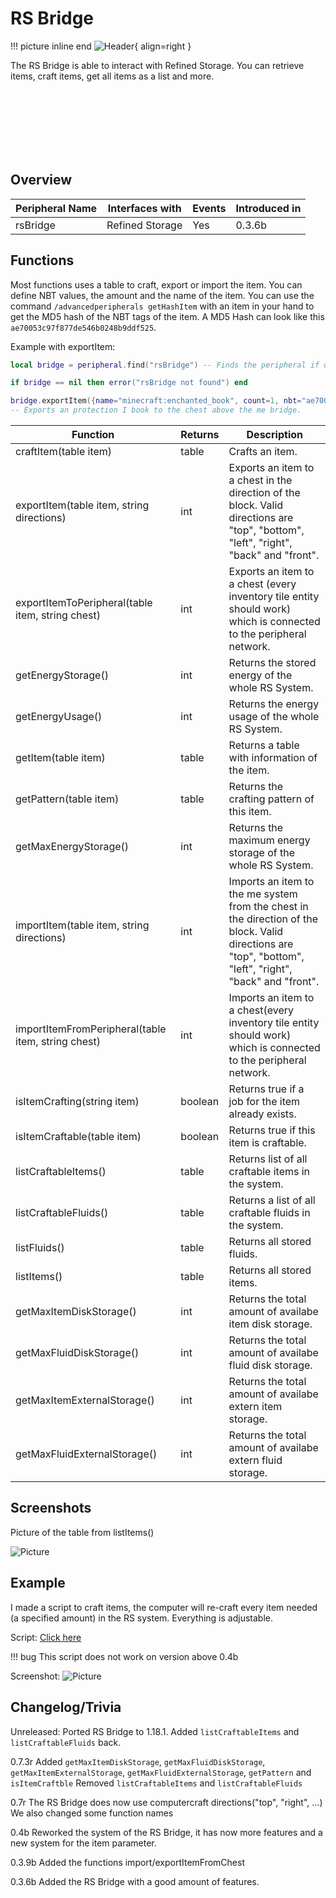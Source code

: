 # RS Bridge

!!! picture inline end
    ![Header](https://intelligence-modding.de/wp-content/uploads/2021/04/RS-Bridge.png){ align=right }

The RS Bridge is able to interact with Refined Storage.
You can retrieve items, craft items, get all items as a list and more.

<br><br><br><br><br><br>

## Overview

| Peripheral Name | Interfaces with | Events | Introduced in |
| --------------- | --------------- | ------ | ------------- |
| rsBridge        | Refined Storage | Yes    | 0.3.6b        |

## Functions

Most functions uses a table to craft, export or import the item. You can define NBT values, the amount and the name of the item.
You can use the command `/advancedperipherals getHashItem` with an item in your hand to get the MD5 hash of the NBT tags of the item. A MD5 Hash can look like this `ae70053c97f877de546b0248b9ddf525`.

Example with exportItem:

```lua
local bridge = peripheral.find("rsBridge") -- Finds the peripheral if one is connected

if bridge == nil then error("rsBridge not found") end

bridge.exportItem({name="minecraft:enchanted_book", count=1, nbt="ae70053c97f877de546b0248b9ddf525"}, "UP")
-- Exports an protection I book to the chest above the me bridge.
```

| Function                                      | Returns | Description                                                                                                                                            |
| --------------------------------------------- | ------- | ------------------------------------------------------------------------------------------ |
| craftItem(table item)                         | table   | Crafts an item. |
| exportItem(table item, string directions)     | int     | Exports an item to a chest in the direction of the block. Valid directions are "top", "bottom", "left", "right", "back" and "front". |
| exportItemToPeripheral(table item, string chest)   | int     | Exports an item to a chest (every inventory tile entity should work) which is connected to the peripheral network. |
| getEnergyStorage()                            | int     | Returns the stored energy of the whole RS System. |
| getEnergyUsage()                              | int     | Returns the energy usage of the whole RS System. |
| getItem(table item)                           | table   | Returns a table with information of the item. |
| getPattern(table item)                        | table   | Returns the crafting pattern of this item. |
| getMaxEnergyStorage()                         | int     | Returns the maximum energy storage of the whole RS System. |
| importItem(table item, string directions)     | int     | Imports an item to the me system from the chest in the direction of the block. Valid directions are "top", "bottom", "left", "right", "back" and "front". |
| importItemFromPeripheral(table item, string chest) | int     | Imports an item to a chest(every inventory tile entity should work) which is connected to the peripheral network. |
| isItemCrafting(string item)                   | boolean | Returns true if a job for the item already exists. |
| isItemCraftable(table item)                   | boolean | Returns true if this item is craftable. |
| listCraftableItems()                          | table   | Returns list of all craftable items in the system.
| listCraftableFluids()                         | table   | Returns a list of all craftable fluids in the system.
| listFluids()                                  | table   | Returns all stored fluids. |
| listItems()                                   | table   | Returns all stored items. |
| getMaxItemDiskStorage()                       | int     | Returns the total amount of availabe item disk storage. |
| getMaxFluidDiskStorage()                      | int     | Returns the total amount of availabe fluid disk storage. |
| getMaxItemExternalStorage()                   | int     | Returns the total amount of availabe extern item storage. |
| getMaxFluidExternalStorage()                  | int     | Returns the total amount of availabe extern fluid storage. |

## Screenshots

Picture of the table from listItems()

![Picture](https://intelligence-modding.de/wp-content/uploads/2021/02/Bild_2021-02-05_234200.png)

## Example

I made a script to craft items, the computer will re-craft every item needed (a specified amount) in the RS system. Everything is adjustable.

Script: [Click here](https://gist.github.com/Seniorendi/26bd8ecaec400146f2e38790faceead8)

!!! bug
    This script does not work on version above 0.4b

Screenshot:
![Picture](https://intelligence-modding.de/wp-content/uploads/2021/02/Bild_2021-02-05_233915.png)

## Changelog/Trivia
Unreleased:
Ported RS Bridge to 1.18.1.
Added `listCraftableItems` and `listCraftableFluids` back.

0.7.3r
Added `getMaxItemDiskStorage`, `getMaxFluidDiskStorage`, `getMaxItemExternalStorage`, `getMaxFluidExternalStorage`, `getPattern` and `isItemCraftble`
Removed `listCraftableItems` and `listCraftableFluids`

0.7r
The RS Bridge does now use computercraft directions("top", "right", ...)
We also changed some function names

0.4b
Reworked the system of the RS Bridge, it has now more features and a new system for the item parameter.

0.3.9b
Added the functions import/exportItemFromChest

0.3.6b
Added the RS Bridge with a good amount of features.
